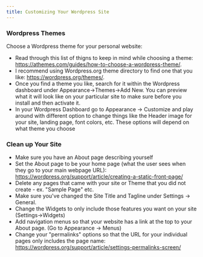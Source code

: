 ```yaml
---
title: Customizing Your Wordpress Site
---
```


### Wordpress Themes

Choose a Wordpress theme for your personal website:

* Read through this list of thigns to keep in mind while choosing a theme: <https://athemes.com/guides/how-to-choose-a-wordpress-theme/>. 
* I recommend using Wordpress.org theme directory to find one that you like: <https://wordpress.org/themes/>.
* Once you find a theme you like, search for it within the Wordpress dashboard under Appearance->Themes->Add New. You can preview what it will look like on your particular site to make sure before you install and then activate it.
* In your Wordpress Dashboard go to Appearance -> Customize and play around with different option to change things like the Header image for your site, landing page, font colors, etc. These options will depend on what theme you choose

### Clean up Your Site

- Make sure you have an About page describing yourself
- Set the About page to be your home page (what the user sees when they go to your main webpage URL): <https://wordpress.org/support/article/creating-a-static-front-page/> 
- Delete any pages that came with your site or Theme that you did not create - ex. "Sample Page" etc.
- Make sure you've changed the Site Title and Tagline under Settings -> General.
- Change the Widgets to only include those features you want on your site (Settings->Widgets)
- Add navigation menus so that your website has a link at the top to your About page. (Go to Appearance -> Menus)
- Change your "permalinks" options so that the URL for your individual pages only includes the page name: <https://wordpress.org/support/article/settings-permalinks-screen/> 
